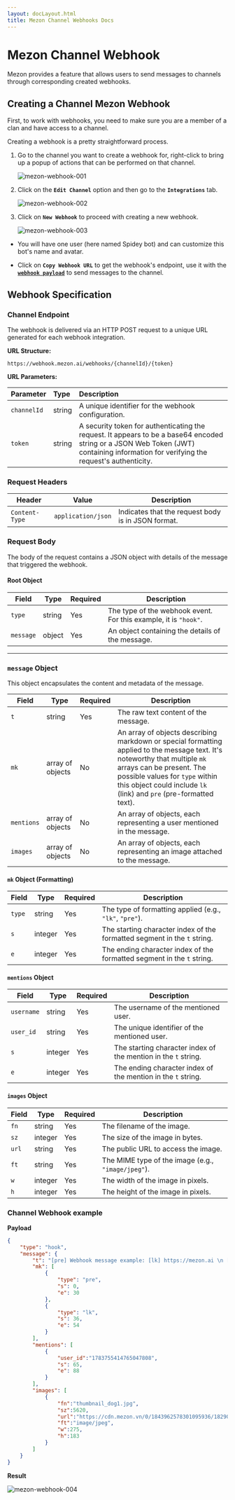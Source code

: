 ```yaml
---
layout: docLayout.html
title: Mezon Channel Webhooks Docs
---
```


# Mezon Channel Webhook

Mezon provides a feature that allows users to send messages to channels through corresponding created webhooks.

## Creating a Channel Mezon Webhook

First, to work with webhooks, you need to make sure you are a member of a clan and have access to a channel.

Creating a webhook is a pretty straightforward process.

1. Go to the channel you want to create a webhook for, right-click to bring up a popup of actions that can be performed on that channel.

    ![mezon-webhook-001](https://mezon.ai/docs/images/mezon-webhook-001.png)

2. Click on the **`Edit Channel`** option and then go to the **`Integrations`** tab.

    ![mezon-webhook-002](https://mezon.ai/docs/images/mezon-webhook-002.png)

3. Click on **`New Webhook`** to proceed with creating a new webhook.
    
    ![mezon-webhook-003](https://mezon.ai/docs/images/mezon-webhook-003.png)

  - You will have one user (here named Spidey bot) and can customize this bot's name and avatar.

  - Click on **`Copy Webhook URL`** to get the webhook's endpoint, use it with the **[`webhook payload`](#webhook-specification)** to send messages to the channel.

## Webhook Specification

### **Channel Endpoint**

The webhook is delivered via an HTTP POST request to a unique URL generated for each webhook integration.

**URL Structure:**

```
https://webhook.mezon.ai/webhooks/{channelId}/{token}
```

**URL Parameters:**

| Parameter   | Type   | Description                                                                                                                                                                          |
| :---------- | :----- | :----------------------------------------------------------------------------------------------------------------------------------------------------------------------------------- |
| `channelId` | string | A unique identifier for the webhook configuration.                                                                                                                                   |
| `token`     | string | A security token for authenticating the request. It appears to be a base64 encoded string or a JSON Web Token (JWT) containing information for verifying the request's authenticity. |

### **Request Headers**

| Header         | Value              | Description                                        |
| -------------- | ------------------ | -------------------------------------------------- |
| `Content-Type` | `application/json` | Indicates that the request body is in JSON format. |

### **Request Body**

The body of the request contains a JSON object with details of the message that triggered the webhook.

#### **Root Object**

| Field     | Type   | Required | Description                                                      |
| --------- | ------ | -------- | ---------------------------------------------------------------- |
| `type`    | string | Yes      | The type of the webhook event. For this example, it is `"hook"`. |
| `message` | object | Yes      | An object containing the details of the message.                 |

-----

### **`message` Object**

This object encapsulates the content and metadata of the message.

| Field      | Type             | Required | Description                                                                                                                                                                                                                                                      |
| ---------- | ---------------- | -------- | ---------------------------------------------------------------------------------------------------------------------------------------------------------------------------------------------------------------------------------------------------------------- |
| `t`        | string           | Yes      | The raw text content of the message.                                                                                                                                                                                                                             |
| `mk`       | array of objects | No       | An array of objects describing markdown or special formatting applied to the message text. It's noteworthy that multiple `mk` arrays can be present. The possible values for `type` within this object could include `lk` (link) and `pre` (pre-formatted text). |
| `mentions` | array of objects | No       | An array of objects, each representing a user mentioned in the message.                                                                                                                                                                                          |
| `images`   | array of objects | No       | An array of objects, each representing an image attached to the message.                                                                                                                                                                                         |

#### **`mk` Object (Formatting)**

| Field  | Type    | Required | Description                                                              |
| ------ | ------- | -------- | ------------------------------------------------------------------------ |
| `type` | string  | Yes      | The type of formatting applied (e.g., `"lk"`, `"pre"`).                  |
| `s`    | integer | Yes      | The starting character index of the formatted segment in the `t` string. |
| `e`    | integer | Yes      | The ending character index of the formatted segment in the `t` string.   |

#### **`mentions` Object**

| Field      | Type    | Required | Description                                                    |
| ---------- | ------- | -------- | -------------------------------------------------------------- |
| `username` | string  | Yes      | The username of the mentioned user.                            |
| `user_id`  | string  | Yes      | The unique identifier of the mentioned user.                   |
| `s`        | integer | Yes      | The starting character index of the mention in the `t` string. |
| `e`        | integer | Yes      | The ending character index of the mention in the `t` string.   |

#### **`images` Object**

| Field | Type    | Required | Description                                        |
| ----- | ------- | -------- | -------------------------------------------------- |
| `fn`  | string  | Yes      | The filename of the image.                         |
| `sz`  | integer | Yes      | The size of the image in bytes.                    |
| `url` | string  | Yes      | The public URL to access the image.                |
| `ft`  | string  | Yes      | The MIME type of the image (e.g., `"image/jpeg"`). |
| `w`   | integer | Yes      | The width of the image in pixels.                  |
| `h`   | integer | Yes      | The height of the image in pixels.                 |

### **Channel Webhook example**

**Payload**

```json
{
    "type": "hook",
    "message": {
        "t": "[pre] Webhook message example: [lk] https://mezon.ai \n [mention] mezon.webhook@ncc.asia",
        "mk": [
            {
                "type": "pre",
                "s": 0,
                "e": 30
            },
            {
                "type": "lk",
                "s": 36,
                "e": 54
            }
        ],
        "mentions": [
            {
                "user_id":"1783755414765047808",
                "s": 65,
                "e": 88
            }
        ],
        "images": [
            {
                "fn":"thumbnail_dog1.jpg",
                "sz":5620,
                "url":"https://cdn.mezon.vn/0/1843962578301095936/1829065039080853500/95_0thumbnail_dog1.jpg",
                "ft":"image/jpeg",
                "w":275,
                "h":183
            }
        ]
    }
}
```

**Result**

![mezon-webhook-004](https://mezon.ai/docs/images/mezon-webhook-004.png)
